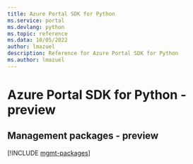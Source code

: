 ```yaml
---
title: Azure Portal SDK for Python
ms.service: portal
ms.devlang: python
ms.topic: reference
ms.data: 10/05/2022
author: lmazuel
description: Reference for Azure Portal SDK for Python
ms.author: lmazuel
---
```

# Azure Portal SDK for Python - preview

## Management packages - preview
[!INCLUDE [mgmt-packages](portal-mgmt-index.md)]
